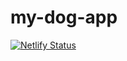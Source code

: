 # my-dog-app
[![Netlify Status](https://api.netlify.com/api/v1/badges/2ef8f7b6-4046-4b0e-b241-1b33c2feda86/deploy-status)](https://app.netlify.com/sites/darling-meerkat-0c0ca6/deploys)
